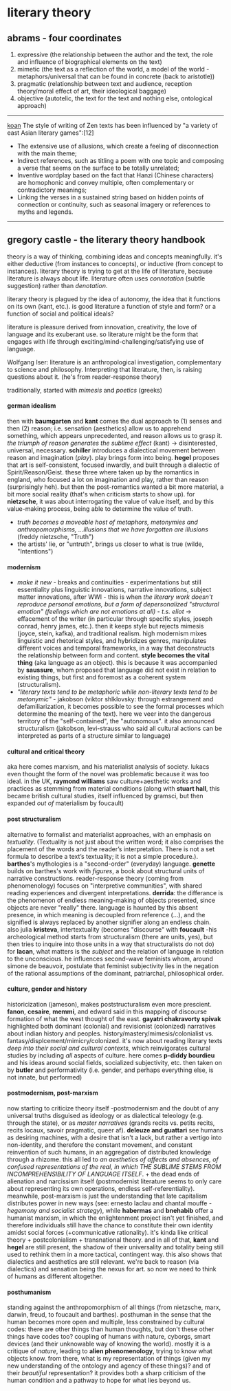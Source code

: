 # literary theory

## abrams - four coordinates

1. expressive (the relationship between the author and the text, the role and influence of biographical elements on the text)
2. mimetic (the text as a reflection of the world, a model of the world -metaphors/universal that can be found in concrete (back to aristotle))
3. pragmatic (relationship between text and audience, reception theory/moral effect of art, their ideological baggage)
4. objective (autotelic, the text for the text and nothing else, ontological approach)

---

[koan](https://en.wikipedia.org/wiki/K%C5%8Dan)
The style of writing of Zen texts has been influenced by "a variety of east Asian literary games":[12]

- The extensive use of allusions, which create a feeling of disconnection with the main theme;
- Indirect references, such as titling a poem with one topic and composing a verse that seems on the surface to be totally unrelated;
- Inventive wordplay based on the fact that Hanzi (Chinese characters) are homophonic and convey multiple, often complementary or contradictory meanings;
- Linking the verses in a sustained string based on hidden points of connection or continuity, such as seasonal imagery or references to myths and legends.

---
## gregory castle - the literary theory handbook

theory is a way of thinking, combining ideas and concepts meaningfully. it's either deductive (from instances to concepts), or inductive (from concept to instances). literary theory is trying to get at the life of literature, because literature is always about life. literature often uses *connotation* (subtle suggestion) rather than *denotation*.

literary theory is plagued by the idea of autonomy, the idea that it functions on its own (kant, etc.). is good literature a function of style and form? or a function of social and political ideals?

literature is pleasure derived from innovation, creativity, the love of language and its exuberant use. so literature might be the form that engages with life through exciting/mind-challenging/satisfying use of language.

Wolfgang Iser: literature is an anthropological investigation, complementary to science and philosophy. Interpreting that literature, then, is raising questions about it. (he's from reader-response theory)

traditionally, started with *mimesis* and *poetics* (greeks)

#### german idealism

then with **baumgarten** and **kant** comes the dual approach to (1) senses and then (2) reason; i.e. sensation (aesthetics) allow us to apprehend something, which appears unprecedented, and reason allows us to grasp it. *the triumph of reason generates the sublime effect* (kant) -> disinterested, universal, necessary. **schiller** introduces a dialectical movement between reason and imagination (*play*). play brings form into being. **hegel** proposes that art is self-consistent, focused inwardly, and built through a dialectic of Spirit/Reason/Geist. these three where taken up by the romantics in england, who focused a lot on imagination and play, rather than reason (surprisingly heh). but then the post-romantics wanted a bit more material, a bit more social reality (that's when criticism starts to show up).
for **nietzsche**, it was about interrogating the value of value itself, and by this value-making process, being able to determine the value of truth.
- *truth becomes a moveable host of metaphors, metonymies and anthropomorphisms, ...illusions that we have forgotten are illusions* (freddy nietzsche, "Truth")
- the artists' lie, or "untruth", brings us closer to what is true (wilde, "Intentions")

#### modernism

- *make it new* - breaks and continuities - experimentations but still essentiality
plus linguistic innovations, narrative innovations, subject matter innovations, after WWI - this is when *the literary work doesn't reproduce personal emotions, but a form of depersonalized "structural emotion" (feelings which are not emotions at all) - t.s. eliot* -> effacement of the writer (in particular through specific styles, joseph conrad, henry james, etc.).
then it keeps style but rejects mimesis (joyce, stein, kafka), and traditional realism. high modernism mixes linguistic and rhetorical styles, and hybridizes genres, manipulates different voices and temporal frameworks, in a way that deconstructs the relationship between form and content. **style becomes the vital thing** (aka language as an object). this is because it was accompanied by **saussure**, whom proposed that language did not exist in relation to existing things, but first and foremost as a coherent system (structuralism).
- *"literary texts tend to be metaphoric while non-literary texts tend to be metonymic"* - jakobson (viktor shlklovsky: through estrangement and defamiliarization, it becomes possible to see the formal processes which determine the meaning of the text). here we veer into the dangerous territory of the "self-contained", the "autonomous". it also announced structuralism (jakobson, levi-strauss who said all cultural actions can be interpreted as parts of a structure similar to language)

#### cultural and critical theory

aka here comes marxism, and his materialist analysis of society. lukacs even thought the form of the novel was problematic because it was too ideal. in the UK, **raymond williams** saw culture+aesthetic works and practices as stemming from material conditions (along with **stuart hall**, this became british cultural studies, itself influenced by gramsci, but then expanded *out of* materialism by foucault)

#### post structuralism

alternative to formalist and materialist approaches, with an emphasis on *textuality*. (Textuality is not just about the written word; it also comprises the placement of the words and the reader’s interpretation. There is not a set formula to describe a text’s textuality; it is not a simple procedure.). **barthes**'s mythologies is a "second-order" (everyday) language. **genette** builds on barthes's work with *figures*, a book about structural units of narrative constructions.
reader-response theory (coming from phenomenology) focuses on "interpretive communities", with shared reading experiences and divergent interpretations.
**derrida**: the differance is the phenomenon of endless meaning-making of objects presented, since objects are never "really" there. language is haunted by this absent presence, in which meaning is decoupled from reference (...), and the signified is always replaced by another signifier along an endless chain.
also julia **kristeva**, intertextuality (becomes "discourse" with **foucault** -his archeological method starts from structuralism (there are units, yes), but then tries to inquire into those units in a way that structuralists do not do)
for **lacan**, what matters is the *subject* and the relation of language in relation to the unconscious. he influences second-wave feminists whom, around simone de beauvoir, postulate that feminist subjectivity lies in the negation of the rational assumptions of the dominant, patriarchal, philosophical order.

#### culture, gender and history

historicization (jameson), makes poststructuralism even more prescient. **fanon**, **cesaire**, **memmi**, and edward said in this mapping of discourse formation of what the west thought of the east. **gayatri chakravorty spivak** highlighted both dominant (colonial) and revisionist (colonized) narratives about indian history and peoples. history/mastery/mimesis/colonialist vs. fantasy/displcement/mimicry/colonized. it's now about reading literary texts *deep into their social and cultural contexts*, which reinvigorates cultural studies by including *all* aspects of culture. here comes **p-diddy bourdieu** and his ideas around social fields, socialized subjectivity, etc. then taken on by **butler** and performativity (i.e. gender, and perhaps everything else, is not innate, but performed)

#### postmodernism, post-marxism

now starting to criticize theory itself -postmodernism and the doubt of any universal truths disguised as ideology or as dialectical teleology (e.g. through the state), or as *master narratives* (grands recits vs. petits recits, recits locaux, savoir pragmatic, queer af). **deleuze and guattari** see humans as desiring machines, with a desire that isn't a lack, but rather a vertigo into non-identity, and therefore the constant movement, and constant reinvention of such humans, in an aggregation of distributed knowledge through a rhizome. this all led to *an aesthetics of affects and absences, of confused representations of the real, in which THE SUBLIME STEMS FROM INCOMPREHENSIBILITY OF LANGUAGE ITSELF*. + the dead ends of alienation and narcissism itself (postmodernist literature seems to only care about representing its own operations, endless self-referentiality).
meanwhile, post-marxism is just the understanding that late capitalism distributes power in new ways (see: ernesto laclau and chantal mouffe - *hegemony and socialist strategy*), while **habermas** and **bnehabib** offer a humanist marxism, in which the enlightenment project isn't yet finished, and therefore individuals still have the chance to constitute their own identity amidst social forces (+communicative rationality). it's kinda like critical theory + postcolonialism + transnational theory. and in all of that, **kant** and **hegel** are still present, the shadow of their universality and totality being still used to rethink them in a more tactical, contingent way. this also shows that dialectics and aesthetics are still relevant. we're back to reason (via dialectics) and sensation being the nexus for art. so now we need to think of humans as different altogether.

#### posthumanism

standing against the anthropomorphism of all things (from nietzsche, marx, darwin, freud, to foucault and barthes). posthuman in the sense that the human becomes more open and multiple, less constrained by cultural codes: there are other things than human thoughts, but don't these other things have codes too? coupling of humans with nature, cyborgs, smart devices (and their unknowable way of knowing the world). mostly it is a critique of *nature*, leading to **alien phenomenology**, trying to know what objects know. from there, what is my representation of things (given my new understanding of the ontology and agency of these things)? and of their *beautiful* representation? it provides both a sharp criticism of the human condition and a pathway to hope for what lies beyond us.
